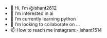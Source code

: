 - 👋 Hi, I’m @ishant2612
- 👀 I’m interested in ai
- 🌱 I’m currently learning python
- 💞️ I’m looking to collaborate on ...
- 📫 How to reach me instagram:- ishant1514

<!---
ishant2612/ishant2612 is a ✨ special ✨ repository because its `README.md` (this file) appears on your GitHub profile.
You can click the Preview link to take a look at your changes.
--->
